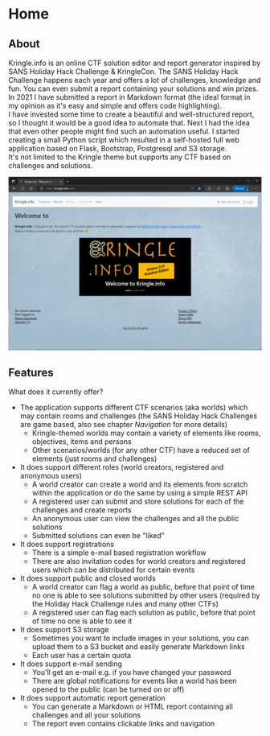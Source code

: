 # Home

## About

Kringle.info is an online CTF solution editor and report generator inspired by SANS Holiday Hack Challenge & KringleCon. The SANS Holiday Hack Challenge happens each year and offers a lot of challenges, knowledge and fun. You can even submit a report containing your solutions and win prizes.  
In 2021 I have submitted a report in Markdown format (the ideal format in my opinion as it's easy and simple and offers code highlighting).  
I have invested some time to create a beautiful and well-structured report, so I thought it would be a good idea to automate that. Next I had the idea that even other people might find such an automation useful. I started creating a small Python script which resulted in a self-hosted full web application based on Flask, Bootstrap, Postgresql and S3 storage.  
It's not limited to the Kringle theme but supports any CTF based on challenges and solutions.

![Items Detail](./img/index_all.png)

## Features

What does it currently offer?

- The application supports different CTF scenarios (aka worlds) which may contain rooms and challenges (the SANS Holiday Hack Challenges are game based, also see chapter *Navigation* for more details)
    - Kringle-themed worlds may contain a variety of elements like rooms, objectives, items and persons
    - Other scenarios/worlds (for any other CTF) have a reduced set of elements (just rooms and challenges)
- It does support different roles (world creators, registered and anonymous users)
    - A world creator can create a world and its elements from scratch within the application or do the same by using a simple REST API
    - A registered user can submit and store solutions for each of the challenges and create reports
    - An anonymous user can view the challenges and all the public solutions
    - Submitted solutions can even be "liked"
- It does support registrations
    - There is a simple e-mail based registration workflow
    - There are also invitation codes for world creators and registered users which can be distributed for certain events
- It does support public and closed worlds
    - A world creator can flag a world as public, before that point of time no one is able to see solutions submitted by other users (required by the Holiday Hack Challenge rules and many other CTFs)
    - A registered user can flag each solution as public, before that point of time no one is able to see it
- It does support S3 storage
    - Sometimes you want to include images in your solutions, you can upload them to a S3 bucket and easily generate Markdown links
    - Each user has a certain quota
- It does support e-mail sending
    - You'll get an e-mail e.g. if you have changed your password
    - There are global notifications for events like a world has been opened to the public (can be turned on or off)
- It does support automatic report generation
    - You can generate a Markdown or HTML report containing all challenges and all your solutions
    - The report even contains clickable links and navigation
